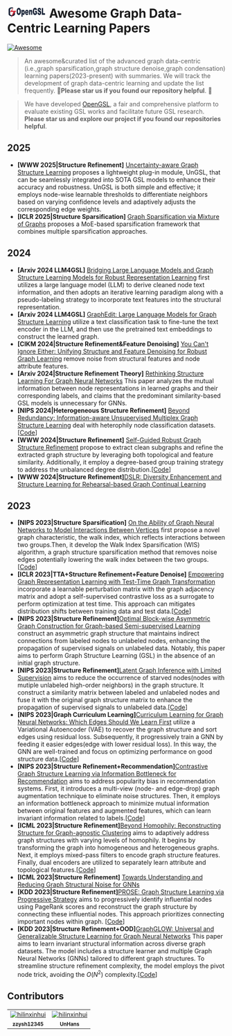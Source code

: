 # <img src="https://github.com/OpenGSL/OpenGSL/blob/main/docs/source/img/opengsl.jpg" width="90"> Awesome Graph Data-Centric Learning Papers 
[![Awesome](https://awesome.re/badge-flat2.svg)](https://awesome.re)
>An awesome&amp;curated list of the advanced graph data-centric (i.e.,graph sparsification,graph structure denoise,graph condensation) learning papers(2023-present) with summaries. We will track the development of graph data-centric learning and update the list frequently. :pray:**Please star us if you found our repository helpful**. :pray:

> We have developed [OpenGSL](https://github.com/OpenGSL/OpenGSL), a fair and comprehensive platform to evaluate existing GSL works and facilitate future GSL research. **Please star us and explore our project if you found our repositories helpful**.

## 2025
- **[WWW 2025|Structure Refinement]** [Uncertainty-aware Graph Structure Learning](https://arxiv.org/abs/2502.12618) proposes a lightweight plug-in module, UnGSL, that can be seamlessly integrated into SOTA GSL models to enhance their accuracy and robustness. UnGSL is both simple and effective; it employs node-wise learnable thresholds to differentiate neighbors based on varying confidence levels and adaptively adjusts the corresponding edge weights.
- **[ICLR 2025|Structure Sparsification]** [Graph Sparsification via Mixture of Graphs](https://arxiv.org/abs/2405.14260) proposes a MoE-based sparsification framework that combines multiple sparsification approaches.
## 2024
- **[Arxiv 2024 LLM4GSL]** [Bridging Large Language Models and Graph Structure Learning Models for Robust Representation Learning](https://arxiv.org/abs/2410.12096) first utilizes a large language model (LLM) to derive cleaned node text information, and then adopts an iterative learning paradigm along with a pseudo-labeling strategy to incorporate text features into the structural representation.
- **[Arxiv 2024 LLM4GSL]** [GraphEdit: Large Language Models for Graph Structure Learning](https://arxiv.org/abs/2402.15183) utilize a text classification task to fine-tune the text encoder in the LLM, and then use the pretrained text embeddings to construct the learned graph.
- **[CIKM 2024|Structure Refinement&Feature Denoising]** [You Can't Ignore Either: Unifying Structure and Feature Denoising for Robust Graph Learning](https://arxiv.org/abs/2408.00700) remove noise from structural features and node attribute features.
- **[Arxiv 2024|Structure Refinement Theory]** [Rethinking Structure Learning For Graph Neural Networks](https://arxiv.org/abs/2411.07672) This paper analyzes the mutual information between node representations in learned graphs and their corresponding labels, and claims that the predominant similarity-based GSL models is unnecessary for GNNs.
- **[NIPS 2024|Heterogeneous Structure Refinement]** [Beyond Redundancy: Information-aware Unsupervised Multiplex Graph Structure Learning](https://arxiv.org/abs/2409.17386) deal with heterophily node classification datasets.[[Code](https://github.com/zxlearningdeep/InfoMGF)]
- **[WWW 2024|Structure Refinement]** [Self-Guided Robust Graph Structure Refinement](https://dl.acm.org/doi/10.1145/3589334.3645522) propose to extract clean subgraphs and refine the extracted graph structure by leveraging both topological and feature similarity. Additionally, it employ a degree-based group training strategy to address the unbalanced degree distribution.[[Code](https://github.com/yeonjun-in/torch-SG-GSR)]
- **[WWW 2024|Structure Refinement]**[DSLR: Diversity Enhancement and Structure Learning for Rehearsal-based Graph Continual Learning](https://dl.acm.org/doi/10.1145/3589334.3645561)
## 2023
- **[NIPS 2023|Structure Sparsification]** [On the Ability of Graph Neural Networks to Model Interactions Between Vertices](https://proceedings.neurips.cc/paper_files/paper/2023/hash/543ec10715d964122ab7cb15f648772b-Abstract-Conference.html) first propose a novel graph characteristic, the walk index, which reflects interactions between two groups.Then, it develop the Walk Index Sparsification (WIS) algorithm, a graph structure sparsification method that removes noise edges potentially lowering the walk index between the two groups.[[Code](https://github.com/noamrazin/gnn_interactions)]
- **[ICLR 2023|TTA+Structure Refinement+Feature Denoise]** [Empowering Graph Representation Learning with Test-Time Graph Transformation](https://openreview.net/pdf?id=Lnxl5pr018) incorporate a learnable perturbation matrix with the graph adjacency matrix and adopt a self-supervised contrastive loss as a surrogate to perform optimization at test time. This approach can mitigates distribution shifts between training data and test data.[[Code](https://github.com/ChandlerBang/GTrans)]
- **[NIPS 2023|Structure Refinement]**[Optimal Block-wise Asymmetric Graph Construction for Graph-based Semi-supervised Learning](https://proceedings.neurips.cc/paper_files/paper/2023/hash/e142fd2b70f10db2543c64bca1417de8-Abstract-Conference.html) construct an asymmetric graph structure that maintains indirect connections from labeled nodes to unlabeled nodes, enhancing the propagation of supervised signals on unlabeled data. Notably, this paper aims to perform Graph Structure Learning (GSL) in the absence of an initial graph structure.
- **[NIPS 2023|Structure Refinement]**[Latent Graph Inference with Limited Supervision](https://proceedings.neurips.cc/paper_files/paper/2023/hash/67101f97dc23fcc10346091181fff6cb-Abstract-Conference.html) aims to reduce the occurrence of starved nodes(nodes with mutiple unlabeled high-order neighbors) in the graph structure. It construct a similarity matrix between labeled and unlabeled nodes and fuse it with the original graph structure matrix to enhance the propagation of supervised signals to unlabeled data.[[Code](https://github.com/Jianglin954/LGI-LS)]
- **[NIPS 2023|Graph Curriculum Learning]**[Curriculum Learning for Graph Neural Networks: Which Edges Should We Learn First](https://github.com/rollingstonezz/Curriculum_learning_for_GNNs) utilize a Variational Autoencoder (VAE) to recover the graph structure and sort edges using residual loss. Subsequently, it progressively train a GNN by feeding it easier edges(edge with lower residual loss). In this way, the GNN are well-trained and focus on optimizing performance on good structure data.[[Code](https://github.com/rollingstonezz/Curriculum_learning_for_GNNs)]
- **[NIPS 2023|Structure Refinement+Recommendation]**[Contrastive Graph Structure Learning via Information Bottleneck for Recommendation](https://proceedings.neurips.cc/paper_files/paper/2022/hash/803b9c4a8e4784072fdd791c54d614e2-Abstract-Conference.html) aims to address popularity bias in recommendation systems. First, it introduces a multi-view (node- and edge-drop) graph augmentation technique to eliminate noise structures. Then, it employs an information bottleneck approach to minimize mutual information between original features and augmented features, which can learn invariant information related to labels.[[Code](https://github.com/weicy15/CGI)]
- **[ICML 2023|Structure Refinement]**[Beyond Homophily: Reconstructing Structure for Graph-agnostic Clustering](https://proceedings.mlr.press/v202/pan23b/pan23b.pdf) aims to adaptively address graph structures with varying levels of homophily. It begins by transforming the graph into homogeneous and heterogeneous graphs. Next, it employs mixed-pass filters to encode graph structure features. Finally, dual encoders are utilized to separately learn attribute and topological features.[[Code](https://github.com/Panern/DGCN)]
- **[ICML 2023|Structure Refinement]** [Towards Understanding and Reducing Graph Structural Noise for GNNs](https://proceedings.mlr.press/v202/dong23a.html)
- **[KDD 2023|Structure Refinement]**[PROSE: Graph Structure Learning via Progressive Strategy](https://dl.acm.org/doi/abs/10.1145/3580305.3599476) aims to progressively identify influential nodes using PageRank scores and reconstruct the graph structure by connecting these influential nodes. This approach prioritizes connecting important nodes within graph. [[Code](https://github.com/tigerbunny2023/PROSE)]
- **[KDD 2023|Structure Refinement+OOD]**[GraphGLOW: Universal and Generalizable Structure Learning for Graph Neural Networks](https://dl.acm.org/doi/abs/10.1145/3580305.3599373) This paper aims to learn invariant structural information across diverse graph datasets. The model includes a structure learner and multiple Graph Neural Networks (GNNs) tailored to different graph structures. To streamline structure refinement complexity, the model employs the pivot node trick, avoiding the $O(N^2)$ complexity.[[Code](https://github.com/WtaoZhao/GraphGLOW)]
## Contributors
<!-- readme: collaborators,contributors -start -->
<table>
<tr>
    <td align="center">
        <a href="https://github.com/zzysh12345">
            <img src="https://avatars.githubusercontent.com/u/60538191?v=4" width="120;" alt="hilinxinhui"/>
            <br />
            <sub><b>zzysh12345</b></sub>
        </a>
    </td>
     <td align="center">
        <a href="https://github.com/UnHans">
            <img src="https://avatars.githubusercontent.com/u/71540260?v=4" width="120;" alt="hilinxinhui"/>
            <br />
            <sub><b>UnHans</b></sub>
        </a>
    </td>
</tr>
</table>
<!-- readme: collaborators,contributors -end -->
